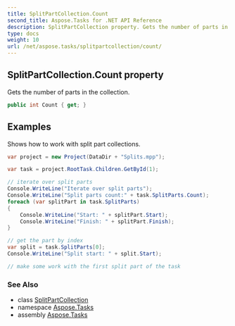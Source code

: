 ```yaml
---
title: SplitPartCollection.Count
second_title: Aspose.Tasks for .NET API Reference
description: SplitPartCollection property. Gets the number of parts in the collection
type: docs
weight: 10
url: /net/aspose.tasks/splitpartcollection/count/
---
```

## SplitPartCollection.Count property

Gets the number of parts in the collection.

```csharp
public int Count { get; }
```

## Examples

Shows how to work with split part collections.

```csharp
var project = new Project(DataDir + "Splits.mpp");

var task = project.RootTask.Children.GetById(1);

// iterate over split parts
Console.WriteLine("Iterate over split parts");
Console.WriteLine("Split parts count:" + task.SplitParts.Count);
foreach (var splitPart in task.SplitParts)
{
    Console.WriteLine("Start: " + splitPart.Start);
    Console.WriteLine("Finish: " + splitPart.Finish);
}

// get the part by index
var split = task.SplitParts[0];
Console.WriteLine("Split start: " + split.Start);

// make some work with the first split part of the task
```

### See Also

* class [SplitPartCollection](../)
* namespace [Aspose.Tasks](../../splitpartcollection/)
* assembly [Aspose.Tasks](../../../)



